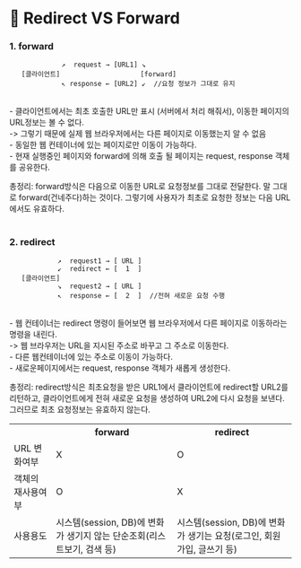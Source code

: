 # 📢 Redirect VS Forward

### 1. forward
``` 
             ↗  request → [URL1] ↘
   [클라이언트]                    [forward]
             ↖ response ← [URL2] ↙  //요청 정보가 그대로 유지
```
   <br>
- 클라이언트에서는 최초 호출한 URL만 표시 (서버에서 처리 해줘서),
  이동한 페이지의 URL정보는 볼 수 없다. <br>
  -> 그렇기 때문에 실제 웹 브라우저에서는 다른 페이지로 이동했는지 알 수 없음 <br>
- 동일한 웹 컨테이너에 있는 페이지로만 이동이 가능하다. <br>
- 현재 실행중인 페이지와 forward에 의해 호출 될 페이지는 request, response 객체를 공유한다. <br>

총정리: forward방식은 다음으로 이동한 URL로 요청정보를 그대로 전달한다. 말 그대로 forward(건네주다)하는 것이다. 그렇기에 사용자가 최초로 요청한 정보는 다음 URL에서도 유효하다.
<br>
<br>

### 2. redirect
``` 
            ↗  request1 → [ URL ]  
            ↙  redirect ← [  1  ]
   [클라이언트]       
            ↘  request2 → [ URL ]           
            ↖  response ← [  2  ]  //전혀 새로운 요청 수행
```
   <br>
- 웹 컨테이너는 redirect 명령이 들어보면 웹 브라우저에서 다른 페이지로 이동하라는 명령을 내린다. <br>
  -> 웹 브라우저는 URL을 지시된 주소로 바꾸고 그 주소로 이동한다. <br>
- 다른 웹컨테이너에 있는 주소로 이동이 가능하다. <br>
- 새로운페이지에서는 request, response 객체가 새롭게 생성한다. <br>

총정리: redirect방식은 최초요청을 받은 URL1에서 클라이언트에 redirect할 URL2를 리턴하고, 클라이언트에게 전혀 새로운 요청을 생성하여 URL2에 다시 요청을 보낸다. 그러므로 최초 요청정보는 유효하지 않는다.


<table>
	<tr>
		<th></th>
        <th>forward</th>
        <th>redirect</th>
	</tr>
	<tr>
		<td>URL 변화여부</td>
        <td>X</td>
        <td>O</td>
	</tr>
    <tr>
		<td>객체의 재사용여부</td>
        <td>O</td>
        <td>X</td>
	</tr>
    <tr>
		<td>사용용도</td>
        <td>시스템(session, DB)에 변화가 생기지
        않는 단순조회(리스트보기, 검색 등)</td>
        <td>시스템(session, DB)에 변화가 생기는
        요청(로그인, 회원가입, 글쓰기 등)</td>
	</tr>
</table>

<br>
<br>


 